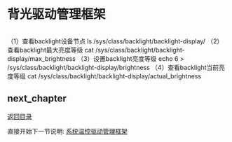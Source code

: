 # 背光驱动管理框架

```c

```

（1）查看backlight设备节点
ls /sys/class/backlight/backlight-display/
（2）查看backlight最大亮度等级
cat /sys/class/backlight/backlight-display/max_brightness
（3）设置backlight亮度等级
echo 6 > /sys/class/backlight/backlight-display/brightness
（4）查看backlight当前亮度等级
cat /sys/class/backlight/backlight-display/actual_brightness

## next_chapter

[返回目录](../README.md)

直接开始下一节说明: [系统温控驱动管理框架](./ch03-14.thermal_frame.md)